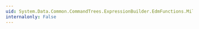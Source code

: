 ```yaml
---
uid: System.Data.Common.CommandTrees.ExpressionBuilder.EdmFunctions.Millisecond(System.Data.Common.CommandTrees.DbExpression)
internalonly: False
---
```

